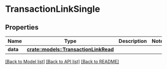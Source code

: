 # TransactionLinkSingle

## Properties

Name | Type | Description | Notes
------------ | ------------- | ------------- | -------------
**data** | [**crate::models::TransactionLinkRead**](TransactionLinkRead.md) |  | 

[[Back to Model list]](../README.md#documentation-for-models) [[Back to API list]](../README.md#documentation-for-api-endpoints) [[Back to README]](../README.md)


